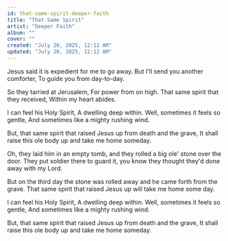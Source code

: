 ```yaml
---
id: that-same-spirit-deeper-faith
title: "That Same Spirit"
artist: "Deeper Faith"
album: ""
cover: ""
created: "July 20, 2025, 12:12 AM"
updated: "July 20, 2025, 12:12 AM"
---
```


Jesus said it is expedient for me to go away. But I'll send you another comforter, To guide you from day-to-day.

So they tarried at Jerusalem, For power from on high. That same spirit that they received, Within my heart abides.

I can feel his Holy Spirit,
A dwelling deep within. Well, sometimes it feels so gentle,
And sometimes like a mighty rushing wind. 

But, that same spirit that raised Jesus up from death and the grave, It shall raise this ole body up and take me home someday.

Oh, they laid him in an empty tomb, and they rolled a big ole' stone over the door. They put soldier there to guard it, you know they thought they'd done away with my Lord.

But on the third day the stone was rolled away and he came forth from the grave. That same spirit that raised Jesus up will take me home some day.

I can feel his Holy Spirit,
A dwelling deep within. Well, sometimes it feels so gentle,
And sometimes like a mighty rushing wind. 

But, that same spirit that raised Jesus up from death and the grave, It shall raise this ole body up and take me home someday.